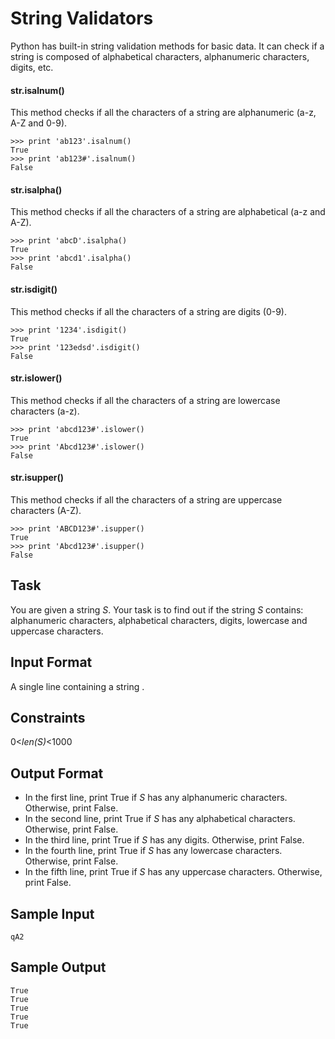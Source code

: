 # String Validators
Python has built-in string validation methods for basic data. It can check if a string is composed of alphabetical characters, alphanumeric characters, digits, etc.

#### str.isalnum()
This method checks if all the characters of a string are alphanumeric (a-z, A-Z and 0-9).
```
>>> print 'ab123'.isalnum()
True
>>> print 'ab123#'.isalnum()
False
```
#### str.isalpha()
This method checks if all the characters of a string are alphabetical (a-z and A-Z).
```
>>> print 'abcD'.isalpha()
True
>>> print 'abcd1'.isalpha()
False
```
#### str.isdigit()
This method checks if all the characters of a string are digits (0-9).
```
>>> print '1234'.isdigit()
True
>>> print '123edsd'.isdigit()
False
```
#### str.islower()
This method checks if all the characters of a string are lowercase characters (a-z).
```
>>> print 'abcd123#'.islower()
True
>>> print 'Abcd123#'.islower()
False
```
#### str.isupper()
This method checks if all the characters of a string are uppercase characters (A-Z).
```
>>> print 'ABCD123#'.isupper()
True
>>> print 'Abcd123#'.isupper()
False
```
## Task

You are given a string _S_.
Your task is to find out if the string _S_ contains: alphanumeric characters, alphabetical characters, digits, lowercase and uppercase characters.

## Input Format

A single line containing a string .

## Constraints
0\<_len\(S\)_<1000

## Output Format

- In the first line, print True if _S_ has any alphanumeric characters. Otherwise, print False.
- In the second line, print True if _S_ has any alphabetical characters. Otherwise, print False.
- In the third line, print True if _S_ has any digits. Otherwise, print False.
- In the fourth line, print True if _S_ has any lowercase characters. Otherwise, print False.
- In the fifth line, print True if _S_ has any uppercase characters. Otherwise, print False.

## Sample Input
```
qA2
```
## Sample Output
```
True
True
True
True
True
```
